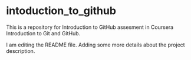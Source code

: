 # intoduction_to_github
This is a repository for Introduction to GitHub assesment in Coursera Introduction to Git and GitHub.

I am editing the README file. Adding some more details about the project description.
